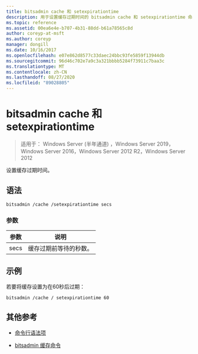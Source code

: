 ```yaml
---
title: bitsadmin cache 和 setexpirationtime
description: 用于设置缓存过期时间的 bitsadmin cache 和 setexpirationtime 命令的参考文章。
ms.topic: reference
ms.assetid: 00ea6e4e-b707-4b31-88dd-b61a78565c8d
author: coreyp-at-msft
ms.author: coreyp
manager: dongill
ms.date: 10/16/2017
ms.openlocfilehash: e07e862d8577c33daec24bbc93fe5859f13944db
ms.sourcegitcommit: 96d46c702e7a9c3a321bbbb5284f73911c7baa3c
ms.translationtype: MT
ms.contentlocale: zh-CN
ms.lasthandoff: 08/27/2020
ms.locfileid: "89028805"
---
```

# <a name="bitsadmin-cache-and-setexpirationtime"></a>bitsadmin cache 和 setexpirationtime

> 适用于： Windows Server (半年通道) ，Windows Server 2019，Windows Server 2016，Windows Server 2012 R2，Windows Server 2012

设置缓存过期时间。

## <a name="syntax"></a>语法

```
bitsadmin /cache /setexpirationtime secs
```

### <a name="parameters"></a>参数

| 参数 | 说明 |
| -------------- | -------------- |
| secs | 缓存过期前等待的秒数。 |

## <a name="examples"></a>示例

若要将缓存设置为在60秒后过期：

```
bitsadmin /cache / setexpirationtime 60
```

## <a name="additional-references"></a>其他参考

- [命令行语法项](command-line-syntax-key.md)

- [bitsadmin 缓存命令](bitsadmin-cache.md)
